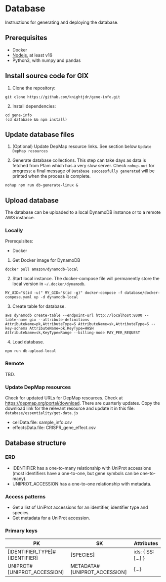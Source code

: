 # Database

Instructions for generating and deploying the database.

## Prerequisites

* Docker
* [Nodejs](https://nodejs.org/en/), at least v16
* Python3, with numpy and pandas

## Install source code for GIX

1. Clone the repository:
```
git clone https://github.com/knightjdr/gene-info.git
```

2. Install dependencies:
```
cd gene-info
(cd database && npm install)
```

## Update database files

1. (Optional) Update DepMap resource links. See section below `Update DepMap resources`

2. Generate database collections. This step can take days as data is fetched from Pfam which has a very slow server. Check `nohup.out` for progress: a final message of `Database successfully generated` will be printed when the process is complete.
```
nohup npm run db-generate-linux &
```

## Upload database

The database can be uploaded to a local DynamoDB instance or to a remote AWS instance.

### Locally

Prerequisites:
* Docker

1. Get Docker image for DynamoDB
```
docker pull amazon/dynamodb-local
```

2. Start local instance. The docker-compose file will permanently store the local version in `~/.docker/dynamodb`.
```
MY_UID="$(id -u)" MY_GID="$(id -g)" docker-compose -f database/docker-compose.yaml up -d dynamodb-local
```

3. Create table for database.
```
aws dynamodb create-table --endpoint-url http://localhost:8000 --table-name gix --attribute-definitions AttributeName=pk,AttributeType=S AttributeName=sk,AttributeType=S --key-schema AttributeName=pk,KeyType=HASH AttributeName=sk,KeyType=Range --billing-mode PAY_PER_REQUEST
```

4. Load database.
```
npm run db-upload-local
```

### Remote

TBD.

### Update DepMap resources

Check for updated URLs for DepMap resources. Check at https://depmap.org/portal/download. There are quarterly updates. Copy the download link for the relevant resource and update it in this file: `database/essentiality/get-data.js`

* cellData.file: sample_info.csv
* effectsData.file: CRISPR_gene_effect.csv

## Database structure

### ERD

* IDENTIFIER has a one-to-many relationship with UniProt accessions (most identifiers have a one-to-one, but gene symbols can be one-to-many).
* UNIPROT_ACCESSION has a one-to-one relationship with metadata.

### Access patterns

* Get a list of UniProt accessions for an identifier, identifier type and species.
* Get metadata for a UniProt accession.

### Primary keys

| PK                             | SK                            | Attributes                        |
| ------------------------------ | ----------------------------- | --------------------------------- |
| [IDENTIFIER_TYPE]#[IDENTIFIER] | [SPECIES]                     | ids: { SS: [...] }                |
| UNIPROT#[UNIPROT_ACCESSION]    | METADATA#[UNIPROT_ACCESSION]  | {...}                             |
